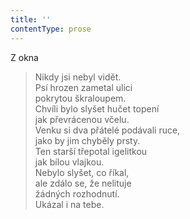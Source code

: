```yaml
---
title: ''
contentType: prose
---
```


Z okna

> Nikdy jsi nebyl vidět.  
> Psí hrozen zametal ulici  
> pokrytou škraloupem.  
> Chvíli bylo slyšet hučet topení  
> jak převrácenou včelu.  
> Venku si dva přátelé podávali ruce,  
> jako by jim chyběly prsty.  
> Ten starší třepotal igelitkou  
> jak bílou vlajkou.  
> Nebylo slyšet, co říkal,  
> ale zdálo se, že nelituje  
> žádných rozhodnutí.  
> Ukázal i na tebe.
